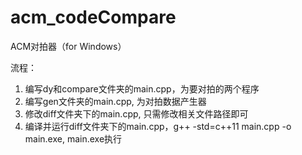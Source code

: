 # acm_codeCompare
ACM对拍器（for Windows）

流程：
1. 编写dy和compare文件夹的main.cpp，为要对拍的两个程序
2. 编写gen文件夹的main.cpp, 为对拍数据产生器
3. 修改diff文件夹下的main.cpp, 只需修改相关文件路径即可
4. 编译并运行diff文件夹下的main.cpp，g++ -std=c++11 main.cpp -o main.exe, main.exe执行
